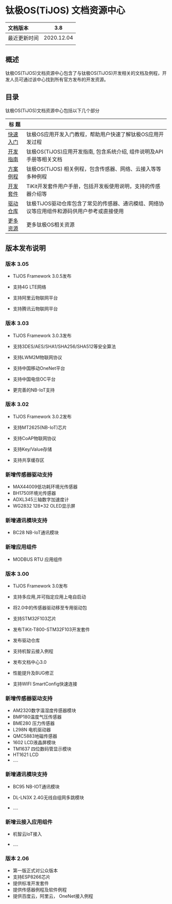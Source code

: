 # 钛极OS(TiJOS) 文档资源中心

| 文档版本     |    3.8     |
| :----------- | :--------: |
| 最近更新时间 | 2020.12.04 |
|              |            |

## 概述

钛极OS(TiJOS)文档资源中心包含了与钛极OS(TiJOS)开发相关的文档及例程，开发人员可通过该中心找到所有官方发布的开发资源。

## 目录

钛极OS(TiJOS)文档资源中心包括以下几个部分

| 标 题                                    |                                        |
| -------------------------------------- | -------------------------------------- |
| [快速入门](tijos-development-course/index.md)        | 钛极OS应用开发入门教程，帮助用户快速了解钛极OS应用开发过程      |
| [开发指南](tijos-development-guide/index.md)     | 钛极OS(TiJOS)应用开发指南, 包含系统介绍, 组件说明及API手册等相关文档    |
| [方案例程](tijos-samples/index.md) | 钛极OS(TiJOS) 相关例程，包含传感器、网络、云接入等等多种例程               |
| [开发套件](tikit/tijos_docs_tikit.md)  |TiKit开发套件用户手册，包括开发板使用说明，支持的传感器介绍等  |
| [驱动仓库](tijos-driver/index.md)  | 钛极TiJOS驱动仓库包含了常见的传感器、通讯模组、网络协议等应用组件和源码供用户参考或直接使用 |
| [更多资源](resources.md)  | 更多钛极OS相关资源 |

## 版本发布说明

### 版本 3.05
- TiJOS Framework 3.0.5发布

- 支持4G LTE网络

- 支持阿里云物联网平台

- 支持腾讯云物联网平台

### 版本 3.03

- TiJOS Framework 3.0.3发布

- 支持3DES/AES/SHA1/SHA256/SHA512等安全算法

- 支持LWM2M物联网协议

- 支持中国移动OneNet平台

- 支持中国电信OC平台

- 更完善的NB-IoT支持

### 版本 3.02

- TiJOS Framework 3.0.2发布

- 支持MT2625(NB-IoT)芯片

- 支持CoAP物联网协议

- 支持Key/Value存储

- 支持共享缓存区

### 新增传感器驱动支持

- MAX44009低功耗环境光传感器
- BH1750环境光传感器
- ADXL345三轴数字加速度计
- WG2832 128*32 OLED显示屏

### 新增通讯模块支持

- BC28 NB-IoT通讯模块

### 新增应用组件

- MODBUS RTU 应用组件

### 版本 3.00

- TiJOS Framework 3.0发布

- 支持多应用,并可指定应用上电自启动

- 将2.0中的传感器驱动移至专用驱动包

- 支持STM32F103芯片

- 发布TiKit-T800-STM32F103开发套件

- 发布驱动仓库

- 支持机智云接入例程

- 发布文档中心3.0

- 性能提升及BUG修正

- 支持WIFI SmartConfig快速连接

### 新增传感器驱动支持

- AM2320数字温湿度传感器模块
- BMP180温度气压传感器
- BME280 压力传感器
- L298N 电机驱动器
- QMC5883地磁传感器
- 1602 LCD液晶屏模块
- TM1637 四位数码管显示模块
- HT1621 LCD
- ....

### 新增通讯模块支持
- BC95 NB-IOT通讯模块

- DL-LN3X 2.4G无线自组网多跳模块
- ....

### 新增云接入应用组件
- 机智云IoT接入

- ....

### 版本 2.06

- 第一版正式对公众版本
- 支持ESP8266芯片
- 提供标准开发套件
- 提供传感器例程及软件例程
- 提供百度云，阿里云， OneNet接入例程